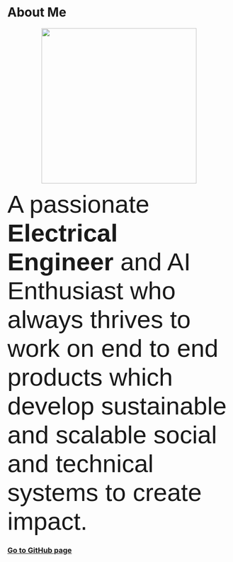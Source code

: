 # About Me

<p align="center">  <img width="350" height="350" src="https://prabhukiran.ignosian.com/static/media/pk.55d30fd9.png">  </p>

<span style="font-family:Sans-serif; font-size:56px;"> A passionate **Electrical Engineer** and AI Enthusiast who always thrives to work on end to end products which develop sustainable and scalable social and technical systems to create impact.</span>


### [Go to GitHub page](https://prabhukiran8790.github.io/AI/)
